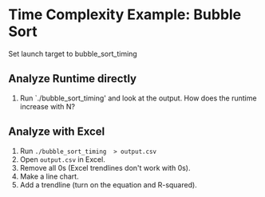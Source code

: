 # Time Complexity Example: Bubble Sort

Set launch target to bubble_sort_timing 

## Analyze Runtime directly

1. Run `./bubble_sort_timing' and look at the output. How does the runtime increase with N?

## Analyze with Excel

1. Run `./bubble_sort_timing  > output.csv`
2. Open `output.csv` in Excel. 
3. Remove all 0s (Excel trendlines don't work with 0s).
4. Make a line chart.
5. Add a trendline (turn on the equation and R-squared).